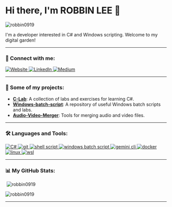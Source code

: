 # Hi there, I'm ROBBIN LEE 👋

<p align="left"> <img src="https://komarev.com/ghpvc/?username=robbin0919&label=Profile%20views&color=0e75b6&style=flat" alt="robbin0919" /> </p>

I'm a developer interested in C# and Windows scripting. Welcome to my digital garden!

---

### 🔗 Connect with me:
<p align="left">
  <a href="https://www.robbinlee.com/" target="_blank">
    <img src="https://img.shields.io/badge/Website-blue?style=for-the-badge&logo=google-chrome&logoColor=white" alt="Website"/>
  </a>
  <a href="https://linkedin.com/in/robbin0919" target="_blank">
    <img src="https://img.shields.io/badge/LinkedIn-0077B5?style=for-the-badge&logo=linkedin&logoColor=white" alt="LinkedIn"/>
  </a>
  <a href="https://robbin0919.medium.com/" target="_blank">
    <img src="https://img.shields.io/badge/Medium-12100E?style=for-the-badge&logo=medium&logoColor=white" alt="Medium"/>
  </a>
</p>

---

### 🔭 Some of my projects:

*   **[C-Lab](https://github.com/robbin0919/C-Lab)**: A collection of labs and exercises for learning C#.
*   **[Windows-batch-script](https://github.com/robbin0919/Windows-batch-script)**: A repository of useful Windows batch scripts and labs.
*   **[Audio-Video-Merger](https://github.com/robbin0919/Audio-Video-Merger)**: Tools for merging audio and video files.

---

### 🛠️ Languages and Tools:
<p align="left">
  <a href="https://learn.microsoft.com/en-us/dotnet/csharp/" target="_blank">
    <img src="https://img.shields.io/badge/C%23-239120?style=for-the-badge&logo=c-sharp&logoColor=white" alt="C#"/>
  </a>
  <a href="https://git-scm.com/" target="_blank">
    <img src="https://img.shields.io/badge/git-%23F05033.svg?style=for-the-badge&logo=git&logoColor=white" alt="git"/>
  </a>
  <a href="https://www.gnu.org/software/bash/" target="_blank">
    <img src="https://img.shields.io/badge/Shell_Script-4EAA25?style=for-the-badge&logo=gnu-bash&logoColor=white" alt="shell script"/>
  </a>
  <a href="https://learn.microsoft.com/en-us/windows-server/administration/windows-commands/windows-commands" target="_blank">
    <img src="https://img.shields.io/badge/Batch_Script-0078D6?style=for-the-badge&logo=windows-terminal&logoColor=white" alt="windows batch script"/>
  </a>
  <a href="https://cloud.google.com/gemini" target="_blank">
    <img src="https://img.shields.io/badge/Gemini_CLI-4285F4?style=for-the-badge&logo=google-gemini&logoColor=white" alt="gemini cli"/>
  </a>
  <a href="https://www.docker.com/" target="_blank">
    <img src="https://img.shields.io/badge/docker-%230db7ed.svg?style=for-the-badge&logo=docker&logoColor=white" alt="docker"/>
  </a>
  <a href="https://www.linux.org/" target="_blank">
    <img src="https://img.shields.io/badge/Linux-FCC624?style=for-the-badge&logo=linux&logoColor=black" alt="linux"/>
  </a>
  <a href="https://learn.microsoft.com/en-us/windows/wsl/" target="_blank">
    <img src="https://img.shields.io/badge/WSL-0078D6?style=for-the-badge&logo=windows&logoColor=white" alt="wsl"/>
  </a>
</p>

---

### 📊 My GitHub Stats:
<p>&nbsp;<img align="center" src="https://github-readme-stats.vercel.app/api?username=robbin0919&show_icons=true&locale=en" alt="robbin0919" /></p>
<p><img align="center" src="https://github-readme-streak-stats.herokuapp.com/?user=robbin0919&" alt="robbin0919" /></p>

---
